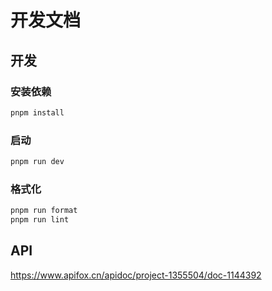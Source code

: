 # 开发文档

## 开发

### 安装依赖

```bash
pnpm install
```

### 启动

```bash
pnpm run dev
```

### 格式化

```bash
pnpm run format
pnpm run lint
```

## API

https://www.apifox.cn/apidoc/project-1355504/doc-1144392
